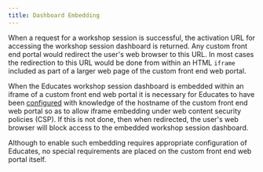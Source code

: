 ```yaml
---
title: Dashboard Embedding
---
```


When a request for a workshop session is successful, the activation URL for
accessing the workshop session dashboard is returned. Any custom front end
portal would redirect the user's web browser to this URL. In most cases the
redirection to this URL would be done from within an HTML `iframe` included as
part of a larger web page of the custom front end web portal.

When the Educates workshop session dashboard is embedded within an iframe of a
custom front end web portal it is necessary for Educates to have been
[configured](https://docs.educates.dev/installation-guides/configuration-settings#allowing-sites-to-embed-workshops)
with knowledge of the hostname of the custom front end web portal so as to allow
iframe embedding under web content security policies (CSP). If this is not done,
then when redirected, the user's web browser will block access to the embedded
workshop session dashboard.

Although to enable such embedding requires appropriate configuration of
Educates, no special requirements are placed on the custom front end web portal
itself.
